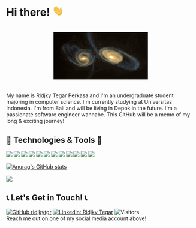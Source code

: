 # Hi there! <img src="https://raw.githubusercontent.com/ridjkytgr/ridjkytgr/main/Waving gif.gif" width="30px">

<br>
<div align="center">
  <img src="https://raw.githubusercontent.com/ridjkytgr/ridjkytgr/main/Astronomy.gif" width="50%">
 </div> 
<br>

My name is Ridjky Tegar Perkasa and I'm an undergraduate student majoring in computer science. I'm currently studying at Universitas Indonesia. I'm from Bali and will be living in Depok in the future. I'm a passionate software engineer wannabe. This GitHub will be a memo of my long & exciting journey!

<!--
**ridjkytgr/ridjkytgr** is a ✨ _special_ ✨ repository because its `README.md` (this file) appears on your GitHub profile.

Here are some ideas to get you started:

- 🔭 I’m currently working on ...
- 🌱 I’m currently learning ...
- 👯 I’m looking to collaborate on ...
- 🤔 I’m looking for help with ...
- 💬 Ask me about ...
- 📫 How to reach me: ...
- 😄 Pronouns: ...
- ⚡ Fun fact: ...
-->

## 🔧 Technologies & Tools 🔧
![](https://img.shields.io/badge/OS-Windows-informational?style=flat&logo=windows&logoColor=white&color=11324D)
![](https://img.shields.io/badge/Editor-IntelliJ_IDEA-informational?style=flat&logo=intellij-idea&logoColor=white&color=11324D)
![](https://img.shields.io/badge/Editor-VS_Code-informational?style=flat&logo=visual-studio-code&logoColor=white&color=11324D)
![](https://img.shields.io/badge/Code-Java-informational?style=flat&logo=java&logoColor=white&color=11324D)
![](https://img.shields.io/badge/Code-JavaScript-informational?style=flat&logo=javascript&logoColor=white&color=11324D)
![](https://img.shields.io/badge/Code-Next-informational?style=flat&logo=next.js&logoColor=white&color=11324D)
![](https://img.shields.io/badge/Code-Node-informational?style=flat&logo=node.js&logoColor=white&color=11324D)
![](https://img.shields.io/badge/Code-Express-informational?style=flat&logo=express&logoColor=white&color=11324D)
![](https://img.shields.io/badge/Code-Python-informational?style=flat&logo=python&logoColor=white&color=11324D)
![](https://img.shields.io/badge/Code-Django-informational?style=flat&logo=django&logoColor=white&color=11324D)
![](https://img.shields.io/badge/Code-Dart-informational?style=flat&logo=dart&logoColor=white&color=11324D)
![](https://img.shields.io/badge/Code-Flutter-informational?style=flat&logo=flutter&logoColor=white&color=11324D)

[![Anurag's GitHub stats](https://github-readme-stats.vercel.app/api?username=ridjkytgr&count_private=true&show_icons=true&bg_color=DEG,6B7AA1,11324D&text_color=C1CFC0&title_color=E7E0C9&border_color=6B7AA1&icon_color=11324D)](https://github.com/anuraghazra/github-readme-stats)

<a href="https://github.com/ridjkytgr/pedulilindungi2.0">
  <img align="center" src="https://github-readme-stats.vercel.app/api/pin/?username=PBP-A07&repo=pedulilindungi2.0&bg_color=DEG,6B7AA1,11324D&text_color=C1CFC0&title_color=E7E0C9&border_color=6B7AA1&icon_color=11324D" />
</a>

[3.2]: https://raw.githubusercontent.com/ridjkytgr/ridjkytgr/main/linkedin.png (LinkedIn icon without padding)
[3]: https://www.linkedin.com/in/ridjkytegar/

## 📞 Let's Get in Touch! 📞
[![GitHub ridjkytgr](https://img.shields.io/github/followers/ridjkytgr?label=follow&style=social)](https://github.com/ridjkytgr)
[![Linkedin: Ridjky Tegar](https://img.shields.io/badge/-Ridjky%20Tegar-blue?style=flat-square&logo=Linkedin&logoColor=white&link=https://www.linkedin.com/in/ridjkytegar/)](https://www.linkedin.com/in/ridjkytegar/)
![Visitors](https://visitor-badge.glitch.me/badge?page_id=ridjkytgr&left_color=gray&right_color=blue)
<br>
Reach me out on one of my social media account above!
